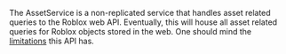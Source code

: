 The AssetService is a non-replicated service that handles asset related queries to the Roblox web API. Eventually, this will house all asset related queries for Roblox objects stored in the web. One should mind the [limitations](https://developer.roblox.com/en-us/articles/multi-place-games) this API has.
